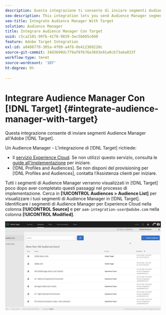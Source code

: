 ```yaml
---
description: Questa integrazione ti consente di inviare segmenti Audience Manager a Target.
seo-description: This integration lets you send Audience Manager segments to Target.
seo-title: Integrate Audience Manager With Target
solution: Audience Manager
title: Integrare Audience Manager Con Target
uuid: c5ca2101-99fb-4178-9839-3ec5b605c040
feature: Adobe Target Integration
exl-id: a8486778-305a-4f09-a4f8-0e412369228c
source-git-commit: 34d3699dc779af8fb76a3693e91a0cb73a6a033f
workflow-type: tm+mt
source-wordcount: '107'
ht-degree: 0%

---
```


# Integrare Audience Manager Con [!DNL Target] {#integrate-audience-manager-with-target}

Questa integrazione consente di inviare segmenti Audience Manager all&#39;Adobe [!DNL Target].

Un Audience Manager - L&#39;integrazione di [!DNL Target] richiede:

* Il [servizio Experience Cloud](https://experienceleague.adobe.com/docs/id-service/using/home.html?lang=it). Se non utilizzi questo servizio, consulta le [guide all&#39;implementazione](https://experienceleague.adobe.com/docs/id-service/using/implementation/implementation-guides.html?lang=it) per iniziare.
* [!DNL Profiles and Audiences]. Se non disponi del provisioning per [!DNL Profiles and Audiences], contatta l&#39;Assistenza clienti per iniziare.

Tutti i segmenti di Audience Manager verranno visualizzati in [!DNL Target] poco dopo aver completato questi passaggi nel processo di implementazione. Cerca in **[!UICONTROL Audiences > Audience List]** per visualizzare i tuoi segmenti di Audience Manager in [!DNL Target]. Identificare i segmenti di Audience Manager per Experience Cloud nella colonna **[!UICONTROL Source]** e per `aam-integration-user@adobe.com` nella colonna **[!UICONTROL Modified]**.

![](../assets/target.png)

